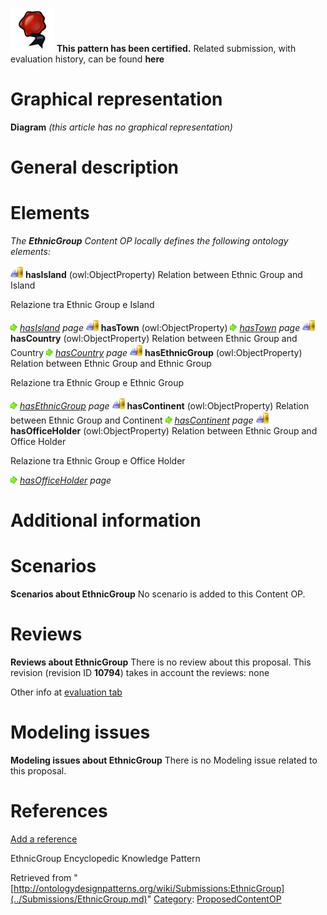[![](../images/thumb/b/b5/Certified.png/70px-Certified.png)](../Image/Certified.png.md "Certified.png") __This pattern has been certified.__
Related submission, with evaluation history, can be found __here__





#  Graphical representation


__Diagram__
_(this article has no graphical representation)_



#  General description


  




#  Elements


_The __EthnicGroup__ Content OP locally defines the following ontology elements:_



[![ObjectProperty](../images/thumb/c/c3/ObjectProperty.gif/20px-ObjectProperty.gif)](../Image/ObjectProperty.gif.md "ObjectProperty") __hasIsland__ (owl:ObjectProperty) Relation between Ethnic Group and Island
  



Relazione tra Ethnic Group e Island 



 [![](../images/thumb/8/87/ArrowRight.gif/11px-ArrowRight.gif)](../Image/ArrowRight.gif.md "ArrowRight.gif") _[hasIsland](../Submissions/EthnicGroup/hasIsland.md "Submissions:EthnicGroup/hasIsland") page_
[![ObjectProperty](../images/thumb/c/c3/ObjectProperty.gif/20px-ObjectProperty.gif)](../Image/ObjectProperty.gif.md "ObjectProperty") __hasTown__ (owl:ObjectProperty) 
 [![](../images/thumb/8/87/ArrowRight.gif/11px-ArrowRight.gif)](../Image/ArrowRight.gif.md "ArrowRight.gif") _[hasTown](../Submissions/EthnicGroup/hasTown.md "Submissions:EthnicGroup/hasTown") page_
[![ObjectProperty](../images/thumb/c/c3/ObjectProperty.gif/20px-ObjectProperty.gif)](../Image/ObjectProperty.gif.md "ObjectProperty") __hasCountry__ (owl:ObjectProperty) Relation between Ethnic Group and Country 
 [![](../images/thumb/8/87/ArrowRight.gif/11px-ArrowRight.gif)](../Image/ArrowRight.gif.md "ArrowRight.gif") _[hasCountry](../Submissions/EthnicGroup/hasCountry.md "Submissions:EthnicGroup/hasCountry") page_
[![ObjectProperty](../images/thumb/c/c3/ObjectProperty.gif/20px-ObjectProperty.gif)](../Image/ObjectProperty.gif.md "ObjectProperty") __hasEthnicGroup__ (owl:ObjectProperty) Relation between Ethnic Group and Ethnic Group
  



Relazione tra Ethnic Group e Ethnic Group 



 [![](../images/thumb/8/87/ArrowRight.gif/11px-ArrowRight.gif)](../Image/ArrowRight.gif.md "ArrowRight.gif") _[hasEthnicGroup](../Submissions/EthnicGroup/hasEthnicGroup.md "Submissions:EthnicGroup/hasEthnicGroup") page_
[![ObjectProperty](../images/thumb/c/c3/ObjectProperty.gif/20px-ObjectProperty.gif)](../Image/ObjectProperty.gif.md "ObjectProperty") __hasContinent__ (owl:ObjectProperty) Relation between Ethnic Group and Continent 
 [![](../images/thumb/8/87/ArrowRight.gif/11px-ArrowRight.gif)](../Image/ArrowRight.gif.md "ArrowRight.gif") _[hasContinent](../Submissions/EthnicGroup/hasContinent.md "Submissions:EthnicGroup/hasContinent") page_
[![ObjectProperty](../images/thumb/c/c3/ObjectProperty.gif/20px-ObjectProperty.gif)](../Image/ObjectProperty.gif.md "ObjectProperty") __hasOfficeHolder__ (owl:ObjectProperty) Relation between Ethnic Group and Office Holder
  



Relazione tra Ethnic Group e Office Holder 



 [![](../images/thumb/8/87/ArrowRight.gif/11px-ArrowRight.gif)](../Image/ArrowRight.gif.md "ArrowRight.gif") _[hasOfficeHolder](../Submissions/EthnicGroup/hasOfficeHolder.md "Submissions:EthnicGroup/hasOfficeHolder") page_
#  Additional information


#  Scenarios



__Scenarios about EthnicGroup__
No scenario is added to this Content OP.




#  Reviews



__Reviews about EthnicGroup__
There is no review about this proposal.
This revision (revision ID __10794__) takes in account the reviews: none


Other info at [evaluation tab](http://ontologydesignpatterns.org/wiki/index.php?title=Submissions:EthnicGroup&action=evaluation "http://ontologydesignpatterns.org/wiki/index.php?title=Submissions:EthnicGroup&action=evaluation")




#  Modeling issues



__Modeling issues about EthnicGroup__
There is no Modeling issue related to this proposal.




#  References


[Add a reference](index.php@title=Odp%253AAdd_reference&subject=../Submissions/EthnicGroup.md "http://ontologydesignpatterns.org/wiki/index.php?title=Odp:Add_reference&subject=Submissions%3AEthnicGroup")


  

EthnicGroup Encyclopedic Knowledge Pattern





Retrieved from "[http://ontologydesignpatterns.org/wiki/Submissions:EthnicGroup](../Submissions/EthnicGroup.md)"
 [Category](http://ontologydesignpatterns.org/wiki/Special:Categories "Special:Categories"): [ProposedContentOP](../Category/ProposedContentOP.md "Category:ProposedContentOP")